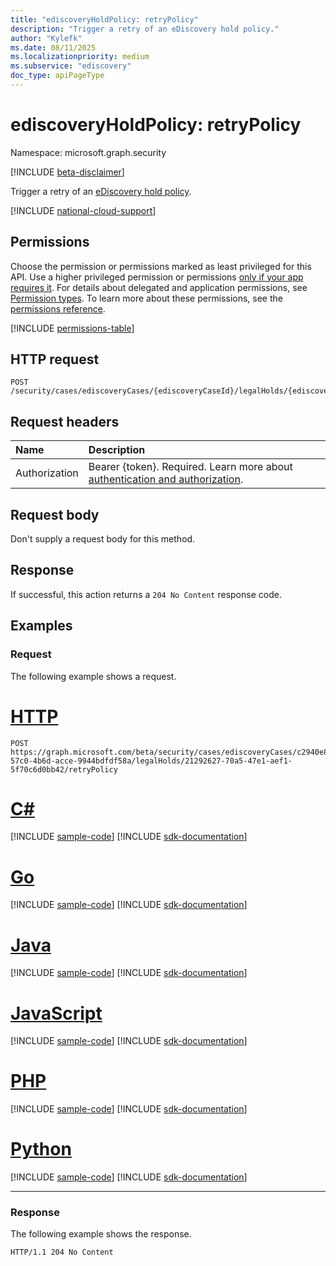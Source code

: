 ```yaml
---
title: "ediscoveryHoldPolicy: retryPolicy"
description: "Trigger a retry of an eDiscovery hold policy."
author: "Kylefk"
ms.date: 08/11/2025
ms.localizationpriority: medium
ms.subservice: "ediscovery"
doc_type: apiPageType
---
```


# ediscoveryHoldPolicy: retryPolicy

Namespace: microsoft.graph.security

[!INCLUDE [beta-disclaimer](../../includes/beta-disclaimer.md)]

Trigger a retry of an [eDiscovery hold policy](../resources/security-ediscoveryholdpolicy.md).

[!INCLUDE [national-cloud-support](../../includes/global-us.md)]

## Permissions

Choose the permission or permissions marked as least privileged for this API. Use a higher privileged permission or permissions [only if your app requires it](/graph/permissions-overview#best-practices-for-using-microsoft-graph-permissions). For details about delegated and application permissions, see [Permission types](/graph/permissions-overview#permission-types). To learn more about these permissions, see the [permissions reference](/graph/permissions-reference).

<!-- { "blockType": "permissions", "name": "security_ediscoveryholdpolicy_retrypolicy" } -->
[!INCLUDE [permissions-table](../includes/permissions/security-ediscoveryholdpolicy-retrypolicy-permissions.md)]

## HTTP request

<!-- {
  "blockType": "ignored"
}
-->
``` http
POST /security/cases/ediscoveryCases/{ediscoveryCaseId}/legalHolds/{ediscoveryHoldPolicyId}/retryPolicy
```

## Request headers

|Name|Description|
|:---|:---|
|Authorization|Bearer {token}. Required. Learn more about [authentication and authorization](/graph/auth/auth-concepts).|

## Request body

Don't supply a request body for this method.

## Response

If successful, this action returns a `204 No Content` response code.

## Examples

### Request

The following example shows a request.
# [HTTP](#tab/http)
<!-- {
  "blockType": "request",
  "name": "ediscoveryholdpolicythis.retrypolicy"
}
-->
``` http
POST https://graph.microsoft.com/beta/security/cases/ediscoveryCases/c2940e86-57c0-4b6d-acce-9944bdfdf58a/legalHolds/21292627-70a5-47e1-aef1-5f70c6d0bb42/retryPolicy
```

# [C#](#tab/csharp)
[!INCLUDE [sample-code](../includes/snippets/csharp/ediscoveryholdpolicythisretrypolicy-csharp-snippets.md)]
[!INCLUDE [sdk-documentation](../includes/snippets/snippets-sdk-documentation-link.md)]

# [Go](#tab/go)
[!INCLUDE [sample-code](../includes/snippets/go/ediscoveryholdpolicythisretrypolicy-go-snippets.md)]
[!INCLUDE [sdk-documentation](../includes/snippets/snippets-sdk-documentation-link.md)]

# [Java](#tab/java)
[!INCLUDE [sample-code](../includes/snippets/java/ediscoveryholdpolicythisretrypolicy-java-snippets.md)]
[!INCLUDE [sdk-documentation](../includes/snippets/snippets-sdk-documentation-link.md)]

# [JavaScript](#tab/javascript)
[!INCLUDE [sample-code](../includes/snippets/javascript/ediscoveryholdpolicythisretrypolicy-javascript-snippets.md)]
[!INCLUDE [sdk-documentation](../includes/snippets/snippets-sdk-documentation-link.md)]

# [PHP](#tab/php)
[!INCLUDE [sample-code](../includes/snippets/php/ediscoveryholdpolicythisretrypolicy-php-snippets.md)]
[!INCLUDE [sdk-documentation](../includes/snippets/snippets-sdk-documentation-link.md)]

# [Python](#tab/python)
[!INCLUDE [sample-code](../includes/snippets/python/ediscoveryholdpolicythisretrypolicy-python-snippets.md)]
[!INCLUDE [sdk-documentation](../includes/snippets/snippets-sdk-documentation-link.md)]

---

### Response
The following example shows the response.
<!-- {
  "blockType": "response",
  "truncated": true
}
-->
``` http
HTTP/1.1 204 No Content
```
